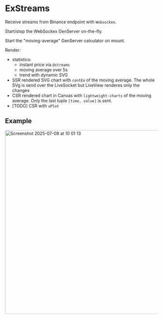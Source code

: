 # ExStreams

Receive streams from Binance endpoint with `Websockex`.

Start/stop the WebSockex GenServer on-the-fly.

Start the "moving-average" GenServer calculator on mount.

Render:
- statistics:
  - instant price via `@streams`
  - moving average over 5s
  - trend with dynamic SVG
- SSR rendered SVG chart with `contEx` of the moving average. The whole SVg is send over the LiveSocket but LiveView renderes only the changes
- CSR rendered chart in Canvas with `lightweight-charts` of the moving average. Only the last tuple `[time, value]` is sent.
- [TODO] CSR with `uPlot`
  
## Example

<img width="607" alt="Screenshot 2025-07-08 at 10 01 13" src="https://github.com/user-attachments/assets/b89cd919-d235-4471-b6af-ff2a832418a8" />
